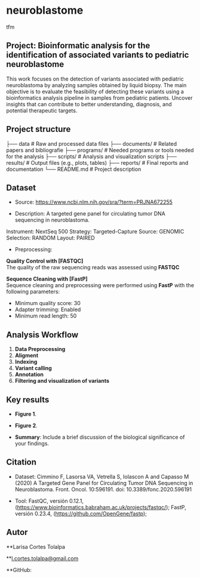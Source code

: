 # neuroblastome
tfm
## Project: Bioinformatic analysis for the identification of associated variants to pediatric neuroblastome
This work focuses on the detection of variants associated with pediatric neuroblastoma by analyzing samples obtained by liquid biopsy. The main objective is to evaluate the feasibility of detecting these variants using a bioinformatics analysis pipeline in samples from pediatric patients.
Uncover insights that can contribute to better understanding, diagnosis, and potential therapeutic targets.

## Project structure 
├── data             # Raw and processed data files
├── documents/        # Related papers and bibliografie
├── programs/         # Needed programs or tools needed for the analysis 
├── scripts/          # Analysis and visualization scripts
├── results/          # Output files (e.g., plots, tables)
├── reports/          # Final reports and documentation
└── README.md         # Project description

## Dataset

* Source: https://www.ncbi.nlm.nih.gov/sra/?term=PRJNA672255
  
* Description: A targeted gene panel for circulating tumor DNA sequencing in neuroblastoma.
  
Instrument: NextSeq 500
Strategy: Targeted-Capture
Source: GENOMIC
Selection: RANDOM
Layout: PAIRED

* Preprocessing:

**Quality Control with [FASTQC]**  
The quality of the raw sequencing reads was assessed using **FASTQC**

**Sequence Cleaning with [FastP]**  
Sequence cleaning and preprocessing were performed using **FastP** with the following parameters:
  - Minimum quality score: 30
  - Adapter trimming: Enabled
  - Minimum read length: 50

## Analysis Workflow

1. **Data Preprocessing**
2. **Aligment**
3. **Indexing**
4. **Variant calling**
5. **Annotation**
6. **Filtering and visualization of variants**

## Key results

* **Figure 1**.

* **Figure 2**.

* **Summary**: Include a brief discussion of the biological significance of your findings.

## Citation 

* Dataset: Cimmino F, Lasorsa VA, Vetrella S, Iolascon A and Capasso M (2020) A Targeted Gene Panel for Circulating Tumor DNA Sequencing in Neuroblastoma. Front. Oncol. 10:596191. doi: 10.3389/fonc.2020.596191
  
* Tool: FastQC, versión 0.12.1, (https://www.bioinformatics.babraham.ac.uk/projects/fastqc/); FastP, versión 0.23.4, (https://github.com/OpenGene/fastp);

## Autor

**Larisa Cortes Tolalpa

**l.cortes.tolalpa@gmail.com

**GitHub:


